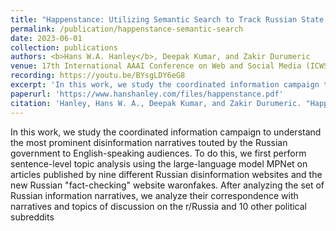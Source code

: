 ```yaml
---
title: "Happenstance: Utilizing Semantic Search to Track Russian State Media Narrative about the Russo-Ukrainian War on Reddit"
permalink: /publication/happenstance-semantic-search
date: 2023-06-01
collection: publications
authors: <b>Hans W.A. Hanley</b>, Deepak Kumar, and Zakir Durumeric
venue: 17th International AAAI Conference on Web and Social Media (ICWSM 2023)
recording: https://youtu.be/BYsgLDY6eG8
excerpt: 'In this work, we study the coordinated information campaign to understand the most prominent disinformation narratives touted by the Russian government to English-speaking audiences.'
paperurl: 'https://www.hanshanley.com/files/happenstance.pdf'
citation: 'Hanley, Hans W. A., Deepak Kumar, and Zakir Durumeric. "Happenstance: Utilizing Semantic Search to Track Russian State Media Narrative about the Russo-Ukrainian War on Reddit." Proceedings of the International AAAI Conference on Web and Social Media. Vol. 17. 2023.'
---
```

In this work, we study the coordinated information campaign to understand the most prominent disinformation narratives touted by the Russian government to English-speaking audiences. To do this, we first perform sentence-level topic analysis using the large-language model MPNet on articles published by nine different Russian disinformation websites and the new Russian "fact-checking" website waronfakes. After analyzing the set of Russian information narratives, we analyze their correspondence with narratives and topics of discussion on the r/Russia and 10 other political subreddits

